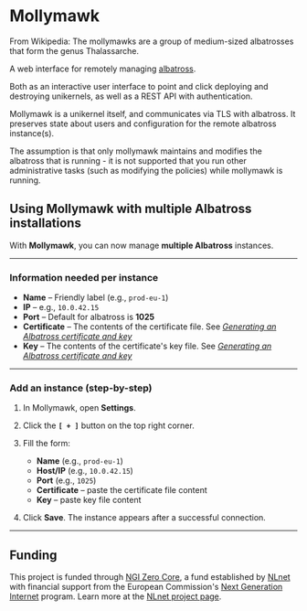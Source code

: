 # Mollymawk

From Wikipedia: The mollymawks are a group of medium-sized albatrosses that form the genus Thalassarche.

A web interface for remotely managing [albatross](https://github.com/robur-coop/albatross).

Both as an interactive user interface to point and click deploying and destroying unikernels, as well as a REST API with authentication.

Mollymawk is a unikernel itself, and communicates via TLS with albatross. It preserves state about users and configuration for the remote albatross instance(s).

The assumption is that only mollymawk maintains and modifies the albatross that is running - it is not supported that you run other administrative tasks (such as modifying the policies) while mollymawk is running.

## Using Mollymawk with multiple Albatross installations

With **Mollymawk**, you can now manage **multiple Albatross** instances.

---

### Information needed per instance

* **Name** – Friendly label (e.g., `prod-eu-1`)
* **IP** – e.g., `10.0.42.15`
* **Port** – Default for albatross is **1025**
* **Certificate** – The contents of the certificate file. See [*Generating an Albatross certificate and key*](https://github.com/robur-coop/albatross?tab=readme-ov-file#setup)
* **Key** – The contents of the certificate's key file. See [*Generating an Albatross certificate and key*](https://github.com/robur-coop/albatross?tab=readme-ov-file#setup)

---

### Add an instance (step-by-step)

1. In Mollymawk, open **Settings**.
2. Click the **`[ + ]`** button on the top right corner.
4. Fill the form:

   * **Name** (e.g., `prod-eu-1`)
   * **Host/IP** (e.g., `10.0.42.15`)
   * **Port** (e.g., `1025`)
   * **Certificate** – paste the certificate file content
   * **Key** – paste key file content
5. Click **Save**. The instance appears after a successful connection.

---

## Funding

This project is funded through [NGI Zero Core](https://nlnet.nl/core), a fund established by [NLnet](https://nlnet.nl) with financial support from the European Commission's [Next Generation Internet](https://ngi.eu) program. Learn more at the [NLnet project page](https://nlnet.nl/project/Mollymawk).
